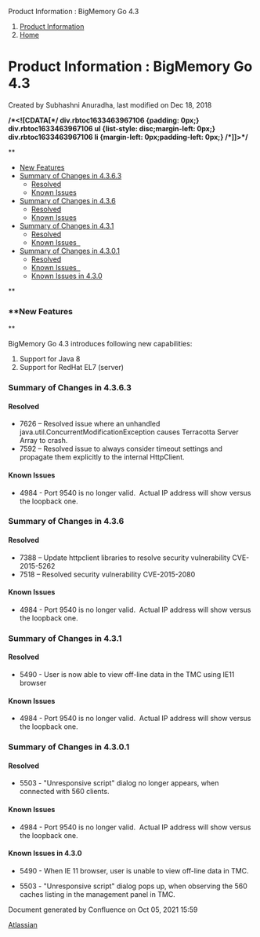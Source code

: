 Product Information : BigMemory Go 4.3  

1.  [Product Information](index)
2.  [Home](Home)

Product Information : BigMemory Go 4.3
======================================

Created by Subhashni Anuradha, last modified on Dec 18, 2018

**/\*<!\[CDATA\[\*/ div.rbtoc1633463967106 {padding: 0px;} div.rbtoc1633463967106 ul {list-style: disc;margin-left: 0px;} div.rbtoc1633463967106 li {margin-left: 0px;padding-left: 0px;} /\*\]\]>\*/**

**

*   [New Features](#BigMemoryGo4.3-NewFeatures)
*   [Summary of Changes in 4.3.6.3](#BigMemoryGo4.3-SummaryofChangesin4.3.6.3)
    *   [Resolved](#BigMemoryGo4.3-Resolved)
    *   [Known Issues](#BigMemoryGo4.3-KnownIssues)
*   [Summary of Changes in 4.3.6](#BigMemoryGo4.3-SummaryofChangesin4.3.6)
    *   [Resolved](#BigMemoryGo4.3-Resolved.1)
    *   [Known Issues](#BigMemoryGo4.3-KnownIssues.1)
*   [Summary of Changes in 4.3.1](#BigMemoryGo4.3-SummaryofChangesin4.3.1)
    *   [Resolved](#BigMemoryGo4.3-Resolved.2)
    *   [Known Issues  ](#BigMemoryGo4.3-KnownIssues.2)
*   [Summary of Changes in 4.3.0.1](#BigMemoryGo4.3-SummaryofChangesin4.3.0.1)
    *   [Resolved](#BigMemoryGo4.3-Resolved.3)
    *   [Known Issues  ](#BigMemoryGo4.3-KnownIssues.3)
    *   [Known Issues in 4.3.0](#BigMemoryGo4.3-KnownIssuesin4.3.0)

**

### **New Features  
**

BigMemory Go 4.3 introduces following new capabilities:

1.  Support for Java 8
2.  Support for RedHat EL7 (server)

### Summary of Changes in 4.3.6.3

#### Resolved

*   7626 – Resolved issue where an unhandled java.util.ConcurrentModificationException causes Terracotta Server Array to crash.
*   7592 – Resolved issue to always consider timeout settings and propagate them explicitly to the internal HttpClient.

#### Known Issues

*   4984 - Port 9540 is no longer valid.  Actual IP address will show versus the loopback one.

### Summary of Changes in 4.3.6

#### Resolved

*   7388 – Update httpclient libraries to resolve security vulnerability CVE-2015-5262
*   7518 – Resolved security vulnerability CVE-2015-2080

#### Known Issues

*   4984 - Port 9540 is no longer valid.  Actual IP address will show versus the loopback one.

### Summary of Changes in 4.3.1

#### Resolved

*   5490 - User is now able to view off-line data in the TMC using IE11 browser

#### Known Issues

*   4984 - Port 9540 is no longer valid.  Actual IP address will show versus the loopback one.  
    

### Summary of Changes in 4.3.0.1

#### Resolved

*   5503 - "Unresponsive script" dialog no longer appears, when connected with 560 clients.
    

#### Known Issues

*   4984 - Port 9540 is no longer valid.  Actual IP address will show versus the loopback one.

#### Known Issues in 4.3.0

*   5490 - When IE 11 browser, user is unable to view off-line data in TMC.
    
*   5503 - "Unresponsive script" dialog pops up, when observing the 560 caches listing in the management panel in TMC.
    

Document generated by Confluence on Oct 05, 2021 15:59

[Atlassian](http://www.atlassian.com/)